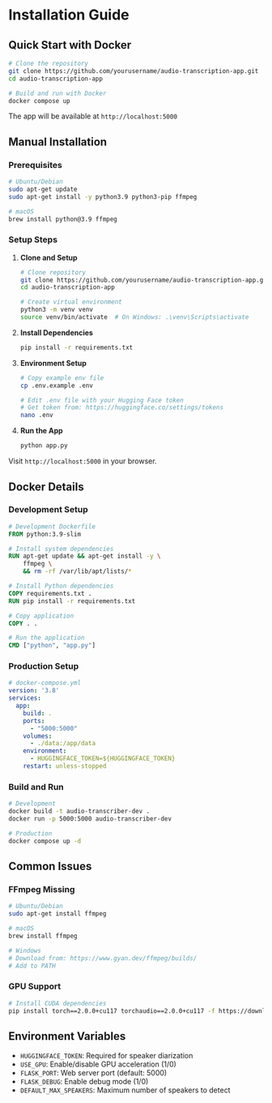 # Installation Guide

## Quick Start with Docker
```bash
# Clone the repository
git clone https://github.com/yourusername/audio-transcription-app.git
cd audio-transcription-app

# Build and run with Docker
docker compose up
```

The app will be available at `http://localhost:5000`

## Manual Installation

### Prerequisites
```bash
# Ubuntu/Debian
sudo apt-get update
sudo apt-get install -y python3.9 python3-pip ffmpeg

# macOS
brew install python@3.9 ffmpeg
```

### Setup Steps
1. **Clone and Setup**
   ```bash
   # Clone repository
   git clone https://github.com/yourusername/audio-transcription-app.git
   cd audio-transcription-app

   # Create virtual environment
   python3 -m venv venv
   source venv/bin/activate  # On Windows: .\venv\Scripts\activate
   ```

2. **Install Dependencies**
   ```bash
   pip install -r requirements.txt
   ```

3. **Environment Setup**
   ```bash
   # Copy example env file
   cp .env.example .env

   # Edit .env file with your Hugging Face token
   # Get token from: https://huggingface.co/settings/tokens
   nano .env
   ```

4. **Run the App**
   ```bash
   python app.py
   ```

Visit `http://localhost:5000` in your browser.

## Docker Details

### Development Setup
```dockerfile
# Development Dockerfile
FROM python:3.9-slim

# Install system dependencies
RUN apt-get update && apt-get install -y \
    ffmpeg \
    && rm -rf /var/lib/apt/lists/*

# Install Python dependencies
COPY requirements.txt .
RUN pip install -r requirements.txt

# Copy application
COPY . .

# Run the application
CMD ["python", "app.py"]
```

### Production Setup
```yaml
# docker-compose.yml
version: '3.8'
services:
  app:
    build: .
    ports:
      - "5000:5000"
    volumes:
      - ./data:/app/data
    environment:
      - HUGGINGFACE_TOKEN=${HUGGINGFACE_TOKEN}
    restart: unless-stopped
```

### Build and Run
```bash
# Development
docker build -t audio-transcriber-dev .
docker run -p 5000:5000 audio-transcriber-dev

# Production
docker compose up -d
```

## Common Issues

### FFmpeg Missing
```bash
# Ubuntu/Debian
sudo apt-get install ffmpeg

# macOS
brew install ffmpeg

# Windows
# Download from: https://www.gyan.dev/ffmpeg/builds/
# Add to PATH
```

### GPU Support
```bash
# Install CUDA dependencies
pip install torch==2.0.0+cu117 torchaudio==2.0.0+cu117 -f https://download.pytorch.org/whl/cu117/torch_stable.html
```

## Environment Variables

- `HUGGINGFACE_TOKEN`: Required for speaker diarization
- `USE_GPU`: Enable/disable GPU acceleration (1/0)
- `FLASK_PORT`: Web server port (default: 5000)
- `FLASK_DEBUG`: Enable debug mode (1/0)
- `DEFAULT_MAX_SPEAKERS`: Maximum number of speakers to detect
